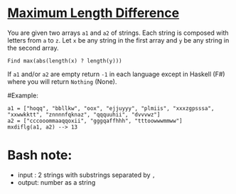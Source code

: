 # [Maximum Length Difference](https://www.codewars.com/kata/maximum-length-difference "https://www.codewars.com/kata/5663f5305102699bad000056")

You are given two arrays `a1` and `a2` of strings. Each string is composed with letters from `a` to `z`.
Let `x` be any string in the first array and `y` be any string in the second array. 

  `Find max(abs(length(x) ? length(y)))`

If `a1` and/or `a2` are empty return `-1` in each language
except in Haskell (F#) where you will return `Nothing` (None).

#Example:
```
a1 = ["hoqq", "bbllkw", "oox", "ejjuyyy", "plmiis", "xxxzgpsssa", "xxwwkktt", "znnnnfqknaz", "qqquuhii", "dvvvwz"]
a2 = ["cccooommaaqqoxii", "gggqaffhhh", "tttoowwwmmww"]
mxdiflg(a1, a2) --> 13

```

# Bash note:
 - input : 2 strings with substrings separated by `,`
 - output: number as a string